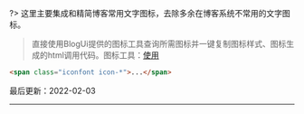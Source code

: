 ?> 这里主要集成和精简博客常用文字图标，去除多余在博客系统不常用的文字图标。

> 直接使用BlogUi提供的图标工具查询所需图标并一键复制图标样式、图标生成的html调用代码。图标工具：[使用](https://www.blogui.cn/design/icons.html)

```html
<span class="iconfont icon-*">...</span>
```

最后更新：2022-02-03

---
